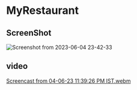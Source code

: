 # MyRestaurant

## ScreenShot
![Screenshot from 2023-06-04 23-42-33](https://github.com/Lovegupta112/MyRestaurant/assets/90507983/eca5ccb9-22d9-4b8f-8b16-1e5f96b9a53f)

## video 
[Screencast from 04-06-23 11:39:26 PM IST.webm](https://github.com/Lovegupta112/MyRestaurant/assets/90507983/9e63c8df-f835-4db1-9c42-7d881ca8cc1b)
